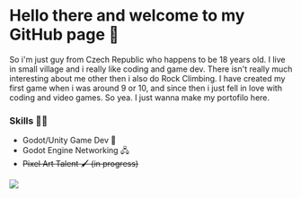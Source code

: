 # Hello there and welcome to my GitHub page 👋

So i'm just guy from Czech Republic who happens to be 18 years old. I live in small village and i really like coding and game dev. There isn't really much interesting about me other then i also do Rock Climbing. I have created my first game when i was around 9 or 10, and since then i just fell in love with coding and video games. So yea. I just wanna make my portofilo here.

### Skills 👨‍💻

 - Godot/Unity Game Dev 💾
 - Godot Engine Networking 🖧
 - ~~Pixel Art Talent 🖌️ (in progress)~~

<a href="https://www.codewars.com/users/zf_MotH/">
  <img src="https://www.codewars.com/users/zf_MotH/badges/large">
</a>
